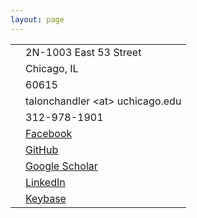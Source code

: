 ```yaml
---
layout: page
---
```


|||
| ------------- | ------------- |
|<i class="fa fa-address-card"></i> | 2N-1003 East 53 Street |
|| Chicago, IL |
|| 60615 |
|<i class="fa fa-envelope"></i>| talonchandler \<at\> uchicago.edu  |
|<i class="fa fa-phone"></i>| 312-978-1901  |
|<i class="fa fa-facebook-square"></i>| [Facebook](https://www.facebook.com/talon.chandler) |
|<i class="fa fa-github"></i>| [GitHub](https://github.com/talonchandler/) |
|<i class="fa fa-google"></i>| [Google Scholar](https://scholar.google.com/citations?user=tK-P9kEAAAAJ&hl=en) |
|<i class="fa fa-linkedin"></i>| [LinkedIn](https://www.linkedin.com/in/talon-chandler) |
|<i class="fa fa-key"></i>| [Keybase](https://keybase.io/talonchandler) |

<br>